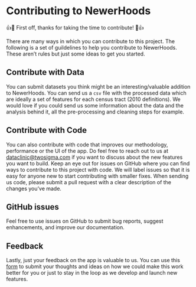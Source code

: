 # Contributing to NewerHoods

:+1::tada: First off, thanks for taking the time to contribute! :tada::+1:

There are many ways in which you can contribute to this project. The following is a set of guildelines to help you contribute to NewerHoods. These aren’t rules but just some ideas to get you started.

## Contribute with Data
You can submit datasets you think might be an interesting/valuable addition to   NewerHoods. You can send us a `csv` file with the processed data which are ideally a set of features for each census tract (2010 definitions). We would love if you could send us some information about the data and the analysis behind it, all the pre-processing and cleaning steps for example. 

## Contribute with Code
You can also contribute with code that improves our methodology, performance or the UI of the app. Do feel free to reach out to us at dataclinic@twosigma.com if you want to discuss about the new features you want to build. Keep an eye out for issues on GitHub where you can find ways to contribute to this project with code. We will label issues so that it is easy for anyone new to start contributing with smaller fixes. When sending us code, please submit a pull request with a clear description of the changes you’ve made. 

## GitHub issues
Feel free to use issues on GitHub to submit bug reports, suggest enhancements, and improve our documentation. 

## Feedback
Lastly, just your feedback on the app is valuable to us. You can use this [form](https://airtable.com/shr2sLGHHIiLY6BUC) to submit your thoughts and ideas on how we could make this work better for you or just to stay in the loop as we develop and launch new features. 
